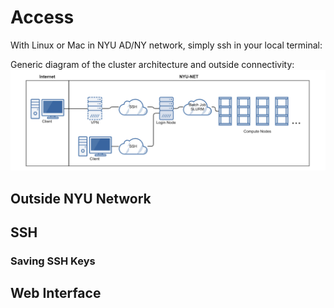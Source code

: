 # Access
With Linux or Mac in NYU AD/NY network, simply ssh in your local terminal:

Generic diagram of the cluster architecture and outside connectivity:
![](assets/access.png)

## Outside NYU Network


## SSH

### Saving SSH Keys


## Web Interface